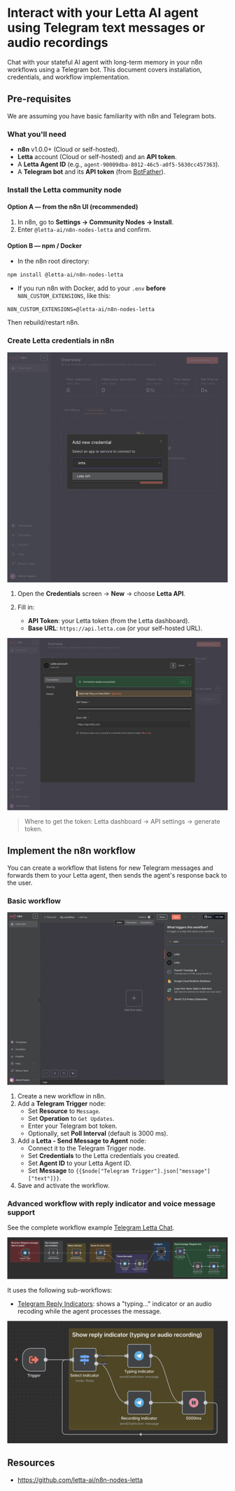 # Interact with your Letta AI agent using Telegram text messages or audio recordings

Chat with your stateful AI agent with long-term memory in your n8n workflows using a Telegram bot.
This document covers installation, credentials, and workflow implementation.

## Pre-requisites

We are assuming you have basic familiarity with n8n and Telegram bots.

### What you'll need

* **n8n** v1.0.0+ (Cloud or self-hosted).
* **Letta** account (Cloud or self-hosted) and an **API token**.
* A **Letta Agent ID** (e.g., `agent-90009dba-8012-46c5-a0f5-5630cc457363`).
* A **Telegram bot** and its **API token** (from [BotFather](https://t.me/botfather)).

### Install the Letta community node

#### Option A — from the n8n UI (recommended)

1. In n8n, go to **Settings → Community Nodes → Install**.
2. Enter `@letta-ai/n8n-nodes-letta` and confirm.

#### Option B — npm / Docker

* In the n8n root directory:

```bash
npm install @letta-ai/n8n-nodes-letta
```

* If you run n8n with Docker, add to your `.env` **before** `N8N_CUSTOM_EXTENSIONS`, like this:

```
N8N_CUSTOM_EXTENSIONS=@letta-ai/n8n-nodes-letta
```

Then rebuild/restart n8n.

### Create Letta credentials in n8n

![new-cred](./screenshots/n8n_new-cred.jpg)

1. Open the **Credentials** screen → **New** → choose **Letta API**.
2. Fill in:

   * **API Token**: your Letta token (from the Letta dashboard).
   * **Base URL**: `https://api.letta.com` (or your self-hosted URL).

![letta-cred](./screenshots/n8n_letta-cred.jpg)

> Where to get the token: Letta dashboard → API settings → generate token.

## Implement the n8n workflow

You can create a workflow that listens for new Telegram messages and forwards them to your Letta agent, then sends the agent's response back to the user.

### Basic workflow

![n8n workflow basic](./screenshots/n8n_search-letta-node.jpg)

1. Create a new workflow in n8n.
2. Add a **Telegram Trigger** node:
   * Set **Resource** to `Message`.
   * Set **Operation** to `Get Updates`.
   * Enter your Telegram bot token.
   * Optionally, set **Poll Interval** (default is 3000 ms).
3. Add a **Letta - Send Message to Agent** node:
   * Connect it to the Telegram Trigger node.
   * Set **Credentials** to the Letta credentials you created.
   * Set **Agent ID** to your Letta Agent ID.
   * Set **Message** to `{{$node["Telegram Trigger"].json["message"]["text"]}}`.
4. Save and activate the workflow.

### Advanced workflow with reply indicator and voice message support

See the complete workflow example [Telegram Letta Chat](./workflows/telegram-letta-chat.json).

![n8n workflow](./screenshots/n8n_workflow-telegram-chat.jpg)

It uses the following sub-workflows:

- [Telegram Reply Indicators](./workflows/telegram-reply-indicators.json): shows a "typing..." indicator or an audio recoding while the agent processes the message.

![n8n reply indicators](./screenshots/n8n_workflow-reply-indicators.jpg)

## Resources

- https://github.com/letta-ai/n8n-nodes-letta

